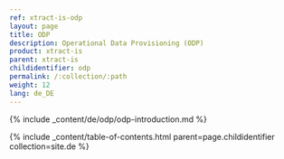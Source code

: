 ```yaml
---
ref: xtract-is-odp
layout: page
title: ODP
description: Operational Data Provisioning (ODP)
product: xtract-is
parent: xtract-is
childidentifier: odp
permalink: /:collection/:path
weight: 12
lang: de_DE
---
```


{% include _content/de/odp/odp-introduction.md %} 

{% include _content/table-of-contents.html parent=page.childidentifier collection=site.de %}
